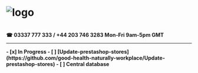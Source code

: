 # ![logo](https://goodhealthnaturally.com/img/logo-1637795175.jpg)
<br>
<b>
☎ 03337 777 333 / +44 203 746 3283  Mon-Fri 9am-5pm GMT
  <br><hr>
  - [x] In Progress
- [ ] [Update-prestashop-stores](https://github.com/good-health-naturally-workplace/Update-prestashop-stores)
- [ ] Central database

